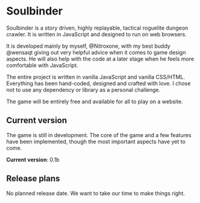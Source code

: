 # Soulbinder

Soulbinder is a story driven, highly replayable, tactical roguelite dungeon crawler. It is written in JavaScript and designed to run on web browsers.

It is developed mainly by myself, @Nitroxone, with my best buddy @wensaqt giving out very helpful advice when it comes to game design aspects. He will also help with the code at a later stage when he feels more comfortable with JavaScript.

The entire project is written in vanilla JavaScript and vanilla CSS/HTML. Everything has been hand-coded, designed and crafted with love. I chose not to use any dependency or library as a personal challenge.

The game will be entirely free and available for all to play on a website. 

## Current version

The game is still in development. The core of the game and a few features have been implemented, though the most important aspects have yet to come. 

**Current version**: 0.1b

## Release plans

No planned release date. We want to take our time to make things right.
